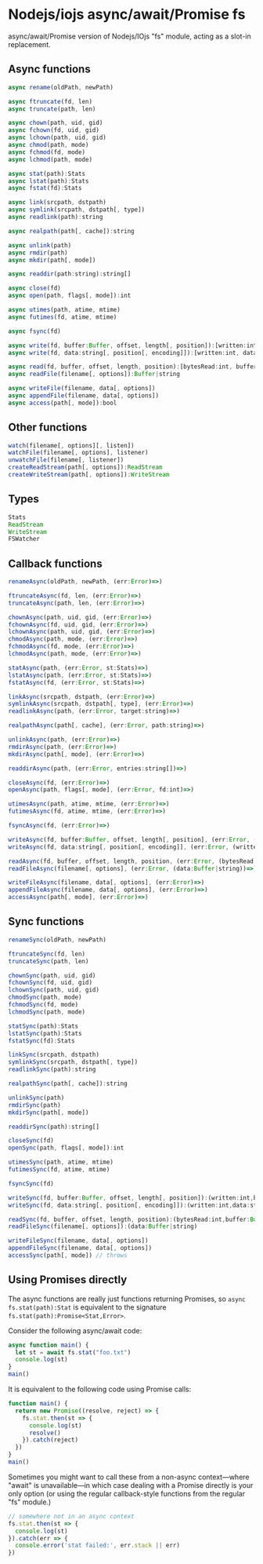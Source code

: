# Nodejs/iojs async/await/Promise fs

async/await/Promise version of Nodejs/IOjs "fs" module, acting as a slot-in replacement.

## Async functions

```js
async rename(oldPath, newPath)

async ftruncate(fd, len)
async truncate(path, len)

async chown(path, uid, gid)
async fchown(fd, uid, gid)
async lchown(path, uid, gid)
async chmod(path, mode)
async fchmod(fd, mode)
async lchmod(path, mode)

async stat(path):Stats
async lstat(path):Stats
async fstat(fd):Stats

async link(srcpath, dstpath)
async symlink(srcpath, dstpath[, type])
async readlink(path):string

async realpath(path[, cache]):string

async unlink(path)
async rmdir(path)
async mkdir(path[, mode])

async readdir(path:string):string[]

async close(fd)
async open(path, flags[, mode]):int

async utimes(path, atime, mtime)
async futimes(fd, atime, mtime)

async fsync(fd)

async write(fd, buffer:Buffer, offset, length[, position]):[written:int, buffer:Buffer]
async write(fd, data:string[, position[, encoding]]):[written:int, data:string]

async read(fd, buffer, offset, length, position):[bytesRead:int, buffer:Buffer]
async readFile(filename[, options]):Buffer|string

async writeFile(filename, data[, options])
async appendFile(filename, data[, options])
async access(path[, mode]):bool
```

## Other functions

```js
watch(filename[, options][, listen])
watchFile(filename[, options], listener)
unwatchFile(filename[, listener])
createReadStream(path[, options]):ReadStream
createWriteStream(path[, options]):WriteStream
```

## Types

```js
Stats
ReadStream
WriteStream
FSWatcher
```

## Callback functions

```js
renameAsync(oldPath, newPath, (err:Error)=>)

ftruncateAsync(fd, len, (err:Error)=>)
truncateAsync(path, len, (err:Error)=>)

chownAsync(path, uid, gid, (err:Error)=>)
fchownAsync(fd, uid, gid, (err:Error)=>)
lchownAsync(path, uid, gid, (err:Error)=>)
chmodAsync(path, mode, (err:Error)=>)
fchmodAsync(fd, mode, (err:Error)=>)
lchmodAsync(path, mode, (err:Error)=>)

statAsync(path, (err:Error, st:Stats)=>)
lstatAsync(path, (err:Error, st:Stats)=>)
fstatAsync(fd, (err:Error, st:Stats)=>)

linkAsync(srcpath, dstpath, (err:Error)=>)
symlinkAsync(srcpath, dstpath[, type], (err:Error)=>)
readlinkAsync(path, (err:Error, target:string)=>)

realpathAsync(path[, cache], (err:Error, path:string)=>)

unlinkAsync(path, (err:Error)=>)
rmdirAsync(path, (err:Error)=>)
mkdirAsync(path[, mode], (err:Error)=>)

readdirAsync(path, (err:Error, entries:string[])=>)

closeAsync(fd, (err:Error)=>)
openAsync(path, flags[, mode], (err:Error, fd:int)=>)

utimesAsync(path, atime, mtime, (err:Error)=>)
futimesAsync(fd, atime, mtime, (err:Error)=>)

fsyncAsync(fd, (err:Error)=>)

writeAsync(fd, buffer:Buffer, offset, length[, position], (err:Error, (written:int,buffer:Buffer))=>)
writeAsync(fd, data:string[, position[, encoding]], (err:Error, (written:int,data:string))=>)

readAsync(fd, buffer, offset, length, position, (err:Error, (bytesRead:int,buffer:Buffer))=>)
readFileAsync(filename[, options], (err:Error, (data:Buffer|string))=>)

writeFileAsync(filename, data[, options], (err:Error)=>)
appendFileAsync(filename, data[, options], (err:Error)=>)
accessAsync(path[, mode], (err:Error)=>)
```

## Sync functions

```js
renameSync(oldPath, newPath)

ftruncateSync(fd, len)
truncateSync(path, len)

chownSync(path, uid, gid)
fchownSync(fd, uid, gid)
lchownSync(path, uid, gid)
chmodSync(path, mode)
fchmodSync(fd, mode)
lchmodSync(path, mode)

statSync(path):Stats
lstatSync(path):Stats
fstatSync(fd):Stats

linkSync(srcpath, dstpath)
symlinkSync(srcpath, dstpath[, type])
readlinkSync(path):string

realpathSync(path[, cache]):string

unlinkSync(path)
rmdirSync(path)
mkdirSync(path[, mode])

readdirSync(path):string[]

closeSync(fd)
openSync(path, flags[, mode]):int

utimesSync(path, atime, mtime)
futimesSync(fd, atime, mtime)

fsyncSync(fd)

writeSync(fd, buffer:Buffer, offset, length[, position]):(written:int,buffer:Buffer)
writeSync(fd, data:string[, position[, encoding]]):(written:int,data:string)

readSync(fd, buffer, offset, length, position):(bytesRead:int,buffer:Buffer)
readFileSync(filename[, options]):(data:Buffer|string)

writeFileSync(filename, data[, options])
appendFileSync(filename, data[, options])
accessSync(path[, mode]) // throws
```

## Using Promises directly

The async functions are really just functions returning Promises, so `async fs.stat(path):Stat` is equivalent to the signature `fs.stat(path):Promise<Stat,Error>`.

Consider the following async/await code:

```js
async function main() {
  let st = await fs.stat("foo.txt")
  console.log(st)
}
main()
```

It is equivalent to the following code using Promise calls:

```js
function main() {
  return new Promise((resolve, reject) => {
    fs.stat.then(st => {
      console.log(st)
      resolve()
    }).catch(reject)
  })
}
main()
```

Sometimes you might want to call these from a non-async context—where "await" is unavailable—in which case dealing with a Promise directly is your only option (or using the regular callback-style functions from the regular "fs" module.)

```js
// somewhere not in an async context
fs.stat.then(st => {
  console.log(st)
}).catch(err => {
  console.error('stat failed:', err.stack || err)
})
```

